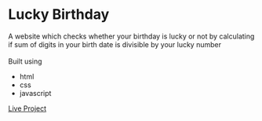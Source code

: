# Lucky Birthday

A website which checks whether your birthday is lucky or not by calculating if sum of digits in your birth date is divisible by your lucky number  
<br/>
Built using

- html
- css
- javascript

[Live Project](https://pnchinmay-lucky-birthday.netlify.app/)
